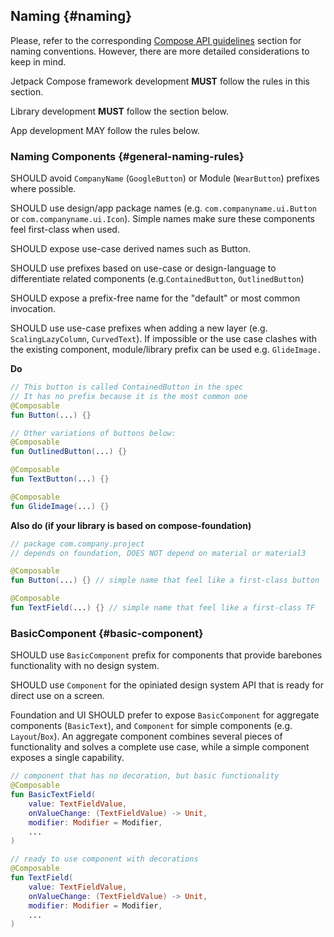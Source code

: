 
## Naming {#naming}

<!-- TODO(seanmcq) Update this link to new location after drop -->

Please, refer to the corresponding
[Compose API guidelines](https://android.googlesource.com/platform/frameworks/support/+/androidx-main/compose/docs/compose-api-guidelines.md#naming-unit-composable-functions-as-entities)
section for naming conventions. However, there are more detailed considerations
to keep in mind.

Jetpack Compose framework development **MUST** follow the rules in this section.

Library development **MUST** follow the section below.

App development MAY follow the rules below.

### Naming Components {#general-naming-rules}

SHOULD avoid `CompanyName` (`GoogleButton`) or Module (`WearButton`) prefixes
where possible.

SHOULD use design/app package names (e.g. `com.companyname.ui.Button` or
`com.companyname.ui.Icon`). Simple names make sure these components feel
first-class when used.

SHOULD expose use-case derived names such as Button.

SHOULD use prefixes based on use-case or design-language to differentiate
related components (e.g.`ContainedButton`, `OutlinedButton`)

SHOULD expose a prefix-free name for the "default" or most common invocation.

SHOULD use use-case prefixes when adding a new layer (e.g. `ScalingLazyColumn`,
`CurvedText`). If impossible or the use case clashes with the existing
component, module/library prefix can be used e.g. `GlideImage.`

**Do**

```kotlin {.good}
// This button is called ContainedButton in the spec
// It has no prefix because it is the most common one
@Composable
fun Button(...) {}

// Other variations of buttons below:
@Composable
fun OutlinedButton(...) {}

@Composable
fun TextButton(...) {}

@Composable
fun GlideImage(...) {}
```

**Also do (if your library is based on compose-foundation)**

```kotlin {.good}
// package com.company.project
// depends on foundation, DOES NOT depend on material or material3

@Composable
fun Button(...) {} // simple name that feel like a first-class button

@Composable
fun TextField(...) {} // simple name that feel like a first-class TF

```

### BasicComponent {#basic-component}

SHOULD use `BasicComponent` prefix for components that provide barebones
functionality with no design system.

SHOULD use `Component` for the opiniated design system API that is ready for
direct use on a screen.

Foundation and UI SHOULD prefer to expose `BasicComponent` for aggregate
components (`BasicText`), and `Component` for simple components (e.g.
`Layout`/`Box`). An aggregate component combines several pieces of functionality
and solves a complete use case, while a simple component exposes a single
capability.

```kotlin {.good}
// component that has no decoration, but basic functionality
@Composable
fun BasicTextField(
    value: TextFieldValue,
    onValueChange: (TextFieldValue) -> Unit,
    modifier: Modifier = Modifier,
    ...
)

// ready to use component with decorations
@Composable
fun TextField(
    value: TextFieldValue,
    onValueChange: (TextFieldValue) -> Unit,
    modifier: Modifier = Modifier,
    ...
)
```
